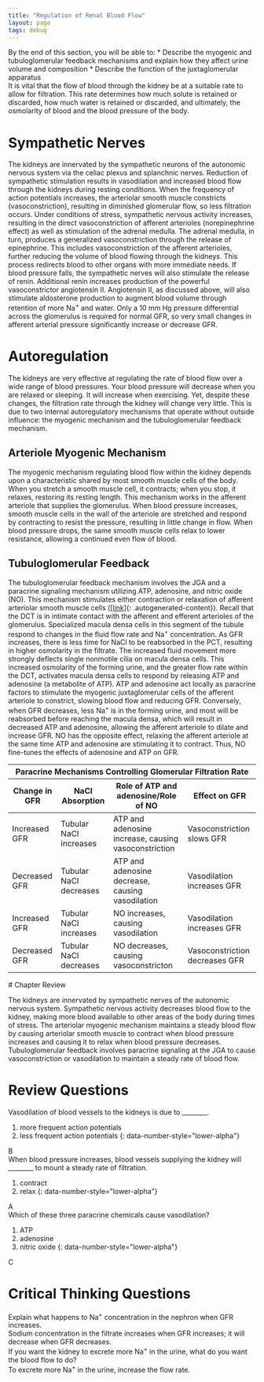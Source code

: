 ```yaml
---
title: "Regulation of Renal Blood Flow"
layout: page
tags: debug
---
```


<div data-type="abstract" markdown="1">
By the end of this section, you will be able to:
* Describe the myogenic and tubuloglomerular feedback mechanisms and
  explain how they affect urine volume and composition
* Describe the function of the juxtaglomerular apparatus

</div>
It is vital that the flow of blood through the kidney be at a suitable
rate to allow for filtration. This rate determines how much solute is
retained or discarded, how much water is retained or discarded, and
ultimately, the osmolarity of blood and the blood pressure of the body.

# Sympathetic Nerves

The kidneys are innervated by the sympathetic neurons of the autonomic
nervous system via the celiac plexus and splanchnic nerves. Reduction of
sympathetic stimulation results in vasodilation and increased blood flow
through the kidneys during resting conditions. When the frequency of
action potentials increases, the arteriolar smooth muscle constricts
(vasoconstriction), resulting in diminished glomerular flow, so less
filtration occurs. Under conditions of stress, sympathetic nervous
activity increases, resulting in the direct vasoconstriction of afferent
arterioles (norepinephrine effect) as well as stimulation of the adrenal
medulla. The adrenal medulla, in turn, produces a generalized
vasoconstriction through the release of epinephrine. This includes
vasoconstriction of the afferent arterioles, further reducing the volume
of blood flowing through the kidneys. This process redirects blood to
other organs with more immediate needs. If blood pressure falls, the
sympathetic nerves will also stimulate the release of renin. Additional
renin increases production of the powerful vasoconstrictor angiotensin
II. Angiotensin II, as discussed above, will also stimulate aldosterone
production to augment blood volume through retention of more
Na<sup>+</sup> and water. Only a 10 mm Hg pressure differential across
the glomerulus is required for normal GFR, so very small changes in
afferent arterial pressure significantly increase or decrease GFR.

# Autoregulation

The kidneys are very effective at regulating the rate of blood flow over
a wide range of blood pressures. Your blood pressure will decrease when
you are relaxed or sleeping. It will increase when exercising. Yet,
despite these changes, the filtration rate through the kidney will
change very little. This is due to two internal autoregulatory
mechanisms that operate without outside influence: the myogenic
mechanism and the tubuloglomerular feedback mechanism.

## Arteriole Myogenic Mechanism

The <span data-type="term">myogenic mechanism</span> regulating blood
flow within the kidney depends upon a characteristic shared by most
smooth muscle cells of the body. When you stretch a smooth muscle cell,
it contracts; when you stop, it relaxes, restoring its resting length.
This mechanism works in the afferent arteriole that supplies the
glomerulus. When blood pressure increases, smooth muscle cells in the
wall of the arteriole are stretched and respond by contracting to resist
the pressure, resulting in little change in flow. When blood pressure
drops, the same smooth muscle cells relax to lower resistance, allowing
a continued even flow of blood.

## Tubuloglomerular Feedback

The <span data-type="term">tubuloglomerular feedback</span> mechanism
involves the JGA and a paracrine signaling mechanism utilizing ATP,
adenosine, and nitric oxide (NO). This mechanism stimulates either
contraction or relaxation of afferent arteriolar smooth muscle cells
([\[link\]](#tbl-ch26_08){: .autogenerated-content}). Recall that the
DCT is in intimate contact with the afferent and efferent arterioles of
the glomerulus. Specialized macula densa cells in this segment of the
tubule respond to changes in the fluid flow rate and Na<sup>+</sup>
concentration. As GFR increases, there is less time for NaCl to be
reabsorbed in the PCT, resulting in higher osmolarity in the filtrate.
The increased fluid movement more strongly deflects single nonmotile
cilia on macula densa cells. This increased osmolarity of the forming
urine, and the greater flow rate within the DCT, activates macula densa
cells to respond by releasing ATP and adenosine (a metabolite of ATP).
ATP and adenosine act locally as paracrine factors to stimulate the
myogenic juxtaglomerular cells of the afferent arteriole to constrict,
slowing blood flow and reducing GFR. Conversely, when GFR decreases,
less Na<sup>+</sup> is in the forming urine, and most will be reabsorbed
before reaching the macula densa, which will result in decreased ATP and
adenosine, allowing the afferent arteriole to dilate and increase GFR.
NO has the opposite effect, relaxing the afferent arteriole at the same
time ATP and adenosine are stimulating it to contract. Thus, NO
fine-tunes the effects of adenosine and ATP on GFR.

<table id="tbl-ch26_08" summary=""><thead> <tr> <th colspan="4">Paracrine Mechanisms Controlling Glomerular Filtration Rate</th> </tr> <tr> <th>Change in GFR</th> <th>NaCl Absorption</th> <th>Role of ATP and adenosine/Role of NO</th> <th>Effect on GFR</th> </tr> </thead><tbody> <tr> <td>Increased GFR</td> <td>Tubular NaCl increases</td> <td>ATP and adenosine increase, causing vasoconstriction</td> <td>Vasoconstriction slows GFR</td> </tr> <tr> <td>Decreased GFR</td> <td>Tubular NaCl decreases</td> <td>ATP and adenosine decrease, causing vasodilation</td> <td>Vasodilation increases GFR</td> </tr> <tr> <td>Increased GFR</td> <td>Tubular NaCl increases</td> <td>NO increases, causing vasodilation</td> <td>Vasodilation increases GFR</td> </tr> <tr> <td>Decreased GFR</td> <td>Tubular NaCl decreases</td> <td>NO decreases, causing vasoconstricton</td> <td>Vasoconstriction decreases GFR</td> </tr> </tbody></table># Chapter Review

The kidneys are innervated by sympathetic nerves of the autonomic
nervous system. Sympathetic nervous activity decreases blood flow to the
kidney, making more blood available to other areas of the body during
times of stress. The arteriolar myogenic mechanism maintains a steady
blood flow by causing arteriolar smooth muscle to contract when blood
pressure increases and causing it to relax when blood pressure
decreases. Tubuloglomerular feedback involves paracrine signaling at the
JGA to cause vasoconstriction or vasodilation to maintain a steady rate
of blood flow.

# Review Questions

<div data-type="exercise">
<div data-type="problem" markdown="1">
Vasodilation of blood vessels to the kidneys is due to ________.

1.  more frequent action potentials
2.  less frequent action potentials
{: data-number-style="lower-alpha"}

</div>
<div data-type="solution" markdown="1">
B

</div>
</div>
<div data-type="exercise">
<div data-type="problem" markdown="1">
When blood pressure increases, blood vessels supplying the kidney will
________ to mount a steady rate of filtration.

1.  contract
2.  relax
{: data-number-style="lower-alpha"}

</div>
<div data-type="solution" markdown="1">
A

</div>
</div>
<div data-type="exercise">
<div data-type="problem" markdown="1">
Which of these three paracrine chemicals cause vasodilation?

1.  ATP
2.  adenosine
3.  nitric oxide
{: data-number-style="lower-alpha"}

</div>
<div data-type="solution" markdown="1">
C

</div>
</div>

# Critical Thinking Questions

<div data-type="exercise">
<div data-type="problem" markdown="1">
Explain what happens to Na<sup>+</sup> concentration in the nephron when
GFR increases.

</div>
<div data-type="solution" markdown="1">
Sodium concentration in the filtrate increases when GFR increases; it
will decrease when GFR decreases.

</div>
</div>
<div data-type="exercise">
<div data-type="problem" markdown="1">
If you want the kidney to excrete more Na<sup>+</sup> in the urine, what
do you want the blood flow to do?

</div>
<div data-type="solution" markdown="1">
To excrete more Na<sup>+</sup> in the urine, increase the flow rate.

</div>
</div>

